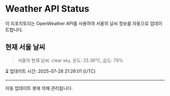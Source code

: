 
# Weather API Status

이 리포지토리는 OpenWeather API를 사용하여 서울의 날씨 정보를 자동으로 업데이트합니다.

## 현재 서울 날씨
> 서울의 현재 날씨: clear sky, 온도: 25.36°C, 습도: 79%

⏳ 업데이트 시간: 2025-07-28 21:26:01 (UTC)

---
자동 업데이트 봇에 의해 관리됩니다.
